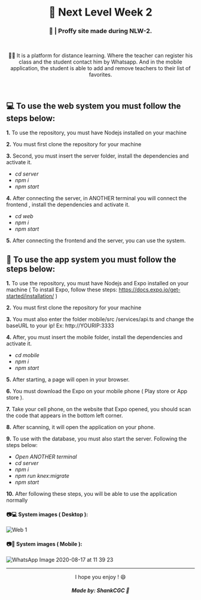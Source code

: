<h1 align="center">📕 Next Level Week 2</h1>

<h3 align="center">📖 | Proffy site made during NLW-2.</h3>

&nbsp;

<p align="center">
👨‍🏫 It is a platform for distance learning. Where the teacher can register his class and the student contact him by Whatsapp. And in the mobile application, the student is able to add and remove teachers to their list of favorites.
</p>

&nbsp;

## 💻 To use the web system you must follow the steps below:

**1.** To use the repository, you must have Nodejs installed on your machine

**2.** You must first clone the repository for your machine

**3.** Second, you must insert the server folder, install the dependencies and activate it.
- *cd server*
- *npm i*
- *npm start*

**4.** After connecting the server, in ANOTHER terminal you will connect the frontend , install the dependencies and activate it.
- *cd web*
- *npm i*
- *npm start*

**5.** After connecting the frontend and the server, you can use the system.

## 📱 To use the app system you must follow the steps below:

**1.** To use the repository, you must have Nodejs and Expo installed on your machine ( To install Expo, follow these steps: https://docs.expo.io/get-started/installation/ )

**2.** You must first clone the repository for your machine

**3.** You must also enter the folder mobile/src /services/api.ts and change the baseURL to your ip! Ex: http://YOURIP:3333

**4.** After, you must insert the mobile folder, install the dependencies and activate it.
- *cd mobile*
- *npm i*
- *npm start*

**5.** After starting, a page will open in your browser.

**6.** You must download the Expo on your mobile phone ( Play store or App store ).

**7.** Take your cell phone, on the website that Expo opened, you should scan the code that appears in the bottom left corner.

**8.** After scanning, it will open the application on your phone.

**9.** To use with the database, you must also start the server. Following the steps below:
- *Open ANOTHER terminal*
- *cd server*
- *npm i*
- *npm run knex:migrate*
- *npm start*

**10.** After following these steps, you will be able to use the application normally

#### 📷💻 System images ( Desktop ):

![Web 1](https://user-images.githubusercontent.com/57328274/90399808-f08e3800-e071-11ea-82ec-aed26bc65778.png)

#### 📷📱 System images ( Mobile ):

![WhatsApp Image 2020-08-17 at 11 39 23](https://user-images.githubusercontent.com/57328274/90408908-e292e400-e07e-11ea-87cd-d53c3dab6a02.jpeg)

---

<p align="center">I hope you enjoy ! 😄</p>

<h5 align="center">Made by: ShankCGC 🖤</h5>
